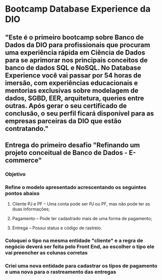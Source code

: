 # Bootcamp Database Experience da DIO

## "Este é o primeiro bootcamp sobre Banco de Dados da DIO para profissionais que procuram uma experiência rápida em Ciência de Dados para se aprimorar nos principais conceitos de banco de dados SQL e NoSQL. No Database Experience você vai passar por 54 horas de imersão, com experiências educacionais e mentorias exclusivas sobre modelagem de dados, SGBD, EER, arquitetura, queries entre outras. Após gerar o seu certificado de conclusão, o seu perfil ficará disponível para as empresas parceiras da DIO que estão contratando."

## Entrega do primeiro desafio "Refinando um projeto conceitual de Banco de Dados - E-commerce"

### Objetivo

### Refine o modelo apresentado acrescentando os seguintes pontos abaixo

1. Cliente PJ e PF – Uma conta pode ser PJ ou PF, mas não pode ter as duas informações;

2. Pagamento – Pode ter cadastrado mais de uma forma de pagamento;

3. Entrega – Possui status e código de rastreio.

### Coloquei o tipo na mesma entidade "cliente" e a regra de negócio deverá ser feita pelo Front End, ao escolher o tipo ele vai preencher as colunas corretas

### Criei uma nova entidade para cadastrar os tipos de pagamento e uma nova para o rastreamento das entregas
